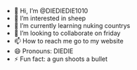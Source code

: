 - 👋 Hi, I’m @DIEDIEDIE1010
- 👀 I’m interested in sheep
- 🌱 I’m currently learning nuking countrys
- 💞️ I’m looking to collaborate on friday
- 📫 How to reach me go to my website
- 😄 Pronouns: DIEDIE
- ⚡ Fun fact: a gun shoots a bullet

